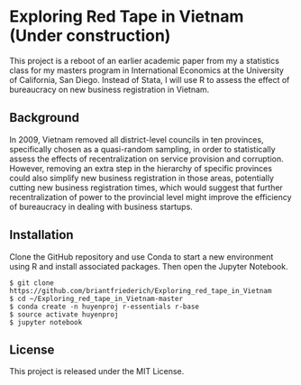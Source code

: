 # Exploring Red Tape in Vietnam (Under construction)

This project is a reboot of an earlier academic paper from my a statistics class for my masters program in International
Economics at the University of California, San Diego. Instead of Stata, I will use R to assess the effect of bureaucracy 
on new business registration in Vietnam.

## Background 

In 2009, Vietnam removed all district-level councils in ten provinces, specifically chosen as a quasi-random sampling, 
in order to statistically assess the effects of recentralization on service provision and corruption. 
However, removing an extra step in the hierarchy of specific provinces could also simplify new business registration in those areas, 
potentially cutting new business registration times, which would suggest that further recentralization of power to the provincial level 
might improve the efficiency of bureaucracy in dealing with business startups.

## Installation

Clone the GitHub repository and use Conda to start a new environment using R and install associated packages. 
Then open the Jupyter Notebook.

```
$ git clone https://github.com/briantfriederich/Exploring_red_tape_in_Vietnam
$ cd ~/Exploring_red_tape_in_Vietnam-master
$ conda create -n huyenproj r-essentials r-base
$ source activate huyenproj
$ jupyter notebook
```

## License

This project is released under the MIT License.

